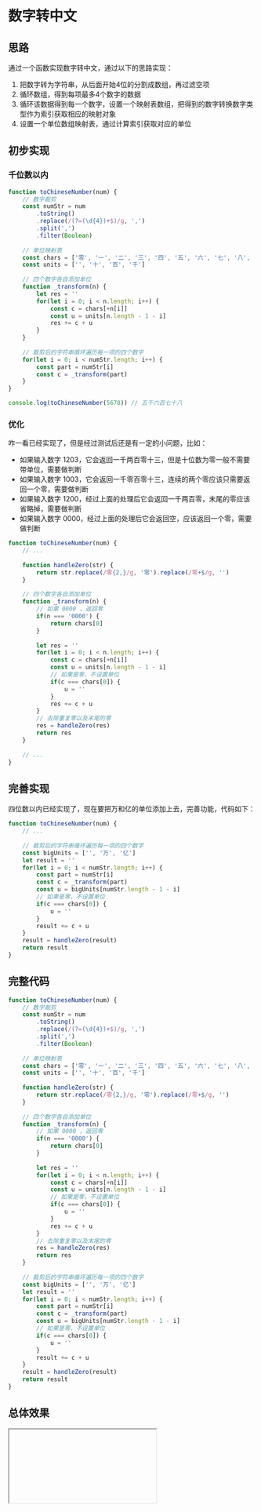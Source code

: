 # 数字转中文

## 思路

通过一个函数实现数字转中文，通过以下的思路实现：

1. 把数字转为字符串，从后面开始4位的分割成数组，再过滤空项
2. 循环数组，得到每项最多4个数字的数据
3. 循环该数据得到每一个数字，设置一个映射表数组，把得到的数字转换数字类型作为索引获取相应的映射对象
4. 设置一个单位数组映射表，通过计算索引获取对应的单位

## 初步实现

### 千位数以内

```js
function toChineseNumber(num) {
    // 数字裁剪
    const numStr = num
        .toString()
        .replace(/(?=(\d{4})+$)/g, ',')
        .split(',')
        .filter(Boolean)
    
    // 单位映射表
    const chars = ['零', '一', '二', '三', '四', '五', '六', '七', '八', '九']
    const units = ['', '十', '百', '千']
    
    // 四个数字各自添加单位
    function _transform(n) {
        let res = ''
        for(let i = 0; i < n.length; i++) {
            const c = chars[+n[i]]
            const u = units[n.length - 1 - i]
            res += c + u
        }
    }
    
    // 裁剪后的字符串循环遍历每一项的四个数字
    for(let i = 0; i < numStr.length; i++) {
        const part = numStr[i]
        const c = _transform(part)
    }
}

console.log(toChineseNumber(5678)) // 五千六百七十八
```

### 优化

咋一看已经实现了，但是经过测试后还是有一定的小问题，比如：

- 如果输入数字 1203，它会返回一千两百零十三，但是十位数为零一般不需要带单位，需要做判断
- 如果输入数字 1003，它会返回一千零百零十三，连续的两个零应该只需要返回一个零，需要做判断
- 如果输入数字 1200，经过上面的处理后它会返回一千两百零，末尾的零应该省略掉，需要做判断
- 如果输入数字 0000，经过上面的处理后它会返回空，应该返回一个零，需要做判断

```js
function toChineseNumber(num) {
    // ...
    
    function handleZero(str) {
        return str.replace(/零{2,}/g, '零').replace(/零+$/g, '')
    }
    
    // 四个数字各自添加单位
    function _transform(n) {
        // 如果 0000 ，返回零
        if(n === '0000') {
            return chars[0]
        }
        
        let res = ''
        for(let i = 0; i < n.length; i++) {
            const c = chars[+n[i]]
            const u = units[n.length - 1 - i]
            // 如果是零，不设置单位
            if(c === chars[0]) {
                u = ''
            }
            res += c + u
        }
        // 去除重复零以及末尾的零
        res = handleZero(res)
        return res
    }
    
    // ...
}
```

## 完善实现

四位数以内已经实现了，现在要把万和亿的单位添加上去，完善功能，代码如下：

```js
function toChineseNumber(num) {
    // ...
    
    // 裁剪后的字符串循环遍历每一项的四个数字
    const bigUnits = ['', '万', '亿']
    let result = ''
    for(let i = 0; i < numStr.length; i++) {
        const part = numStr[i]
        const c = _transform(part)
        const u = bigUnits[numStr.length - 1 - i]
        // 如果是零，不设置单位
        if(c === chars[0]) {
            u = ''
        }
        result += c + u
    }
    result = handleZero(result)
    return result
}
```

## 完整代码

```js
function toChineseNumber(num) {
    // 数字裁剪
    const numStr = num
        .toString()
        .replace(/(?=(\d{4})+$)/g, ',')
        .split(',')
        .filter(Boolean)
    
    // 单位映射表
    const chars = ['零', '一', '二', '三', '四', '五', '六', '七', '八', '九']
    const units = ['', '十', '百', '千']
    
    function handleZero(str) {
        return str.replace(/零{2,}/g, '零').replace(/零+$/g, '')
    }
    
    // 四个数字各自添加单位
    function _transform(n) {
        // 如果 0000 ，返回零
        if(n === '0000') {
            return chars[0]
        }
        
        let res = ''
        for(let i = 0; i < n.length; i++) {
            const c = chars[+n[i]]
            const u = units[n.length - 1 - i]
            // 如果是零，不设置单位
            if(c === chars[0]) {
                u = ''
            }
            res += c + u
        }
        // 去除重复零以及末尾的零
        res = handleZero(res)
        return res
    }
    
    // 裁剪后的字符串循环遍历每一项的四个数字
    const bigUnits = ['', '万', '亿']
    let result = ''
    for(let i = 0; i < numStr.length; i++) {
        const part = numStr[i]
        const c = _transform(part)
        const u = bigUnits[numStr.length - 1 - i]
        // 如果是零，不设置单位
        if(c === chars[0]) {
            u = ''
        }
        result += c + u
    }
    result = handleZero(result)
    return result
}
```

## 总体效果
<Iframe url="https://duyidao.gitee.io/blogweb/detail/js/toWord" />
